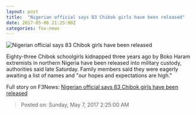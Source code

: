 ```yaml
---
layout: post
title:  "Nigerian official says 83 Chibok girls have been released"
date: 2017-05-06 21:25:00Z
categories: fox-news
---
```


![Nigerian official says 83 Chibok girls have been released](http://a57.foxnews.com/images.foxnews.com/content/fox-news/world/2017/05/06/more-nigerian-girls-kidnapped-by-extremists-have-been-released/_jcr_content/par/featured-media/media-0.img.jpg/0/0/1494106622249.jpg?ve=1)

Eighty-three Chibok schoolgirls kidnapped three years ago by Boko Haram extremists in northern Nigeria have been released into military custody, authorities said late Saturday. Family members said they were eagerly awaiting a list of names and "our hopes and expectations are high."


Full story on F3News: [Nigerian official says 83 Chibok girls have been released](http://www.f3nws.com/n/QDx2XB)

> Posted on: Sunday, May 7, 2017 2:25:00 AM
